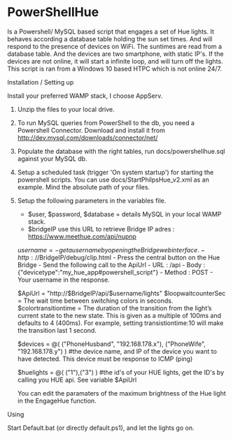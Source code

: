 # PowerShellHue

Is a Powershell/ MySQL based script that engages a set of Hue lights. It behaves according a database table holding the sun set times. And will respond to the presence of devices on WiFi.
The suntimes are read from a database table. And the devices are two smartphone, with static IP's. If the devices are not online, it will start a infinite loop, and will turn off the lights.
This script is ran from a Windows 10 based HTPC which is not online 24/7.   

Installation / Setting up 

Install your preferred WAMP stack, I choose AppServ. 

1. Unzip the files to your local drive.

2. To run MySQL queries from PowerShell to the db, you need a Powershell Connector. Download and install it from http://dev.mysql.com/downloads/connector/net/

3. Populate the database with the right tables, run docs/powershellhue.sql against your MySQL db.

4. Setup a scheduled task (trigger 'On system startup') for starting the powershell scripts. You can use docs/StartPhilpsHue_v2.xml as an example. Mind the absolute path of your files.

5. Setup the following parameters in the variables file.

	- $user, $password, $database = details MySQL in your local WAMP stack.
	- $bridgeIP use this URL to retrieve Bridge IP adres : https://www.meethue.com/api/nupnp
	
	$username 				= 
		- get a username by opening the Bridge webinterface.
		- 	http://$BridgeIP/debug/clip.html
		-	Press the central button on the Hue Bridge
		- 	Send the following call to the ApiUrl
		- 		URL : /api
		-  		Body : {"devicetype":"my_hue_app#powershell_script"}
		-		Method : POST
		-	Your username in the response.
	
	$ApiUrl 				= "http://$BridgeIP/api/$username/lights"
	$loopwaitcounterSec		= The wait time between switching colors in seconds.
	$colortransitiontime	= The duration of the transition from the light’s current state to the new state. This is given as a multiple of 100ms and defaults to 4 (400ms). For example, setting transistiontime:10 will make the transition last 1 second.
	
	
	$devices = @( ("PhoneHusband", "192.168.178.x"), ("PhoneWife", "192.168.178.y") )
		#the device name, and IP of the device you want to have detected. This device must be response to ICMP (ping)
	
	$huelights = @( ("1"),("3") )
		#the id's of your HUE lights, get the ID's by calling you HUE api. See variable $ApiUrl

	You can edit the paramaters of the maximum brightness of the Hue light in the EngageHue function.
		
Using 

Start Default.bat (or directly default.ps1), and let the lights go on.